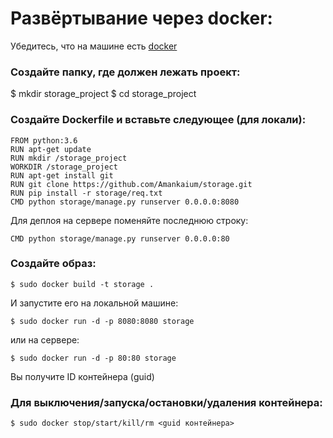 # Развёртывание через docker:
Убедитесь, что на машине есть [docker]

### Создайте папку, где должен лежать проект:
$ mkdir storage_project
$ cd storage_project

### Создайте Dockerfile и вставьте следующее (для локали):
```
FROM python:3.6
RUN apt-get update
RUN mkdir /storage_project
WORKDIR /storage_project
RUN apt-get install git
RUN git clone https://github.com/Amankaium/storage.git
RUN pip install -r storage/req.txt
CMD python storage/manage.py runserver 0.0.0.0:8080
````
Для деплоя на сервере поменяйте последнюю строку:
```
CMD python storage/manage.py runserver 0.0.0.0:80
```

### Создайте образ:
```
$ sudo docker build -t storage .
```

И запустите его на локальной машине:
```
$ sudo docker run -d -p 8080:8080 storage 
```

или на сервере:
```
$ sudo docker run -d -p 80:80 storage 
```
Вы получите ID контейнера (guid)

### Для выключения/запуска/остановки/удаления контейнера:
```
$ sudo docker stop/start/kill/rm <guid контейнера>
```

[docker]: <https://docs.docker.com/install/linux/docker-ce/ubuntu/>
